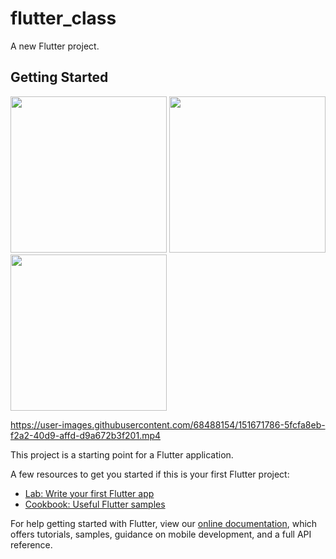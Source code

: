 # flutter_class

A new Flutter project.

## Getting Started
<div>
      <img style="width: 250px;" src="https://user-images.githubusercontent.com/68488154/151671771-22ded0b1-4fbb-4d44-9d69-19e78e87ccd1.jpg" alt="">
      <img style="width: 250px;" src="https://user-images.githubusercontent.com/68488154/151671773-d8744642-460f-4d5c-8a14-cd21787c2a37.jpg" alt="">
      <img style="width: 250px;" src="https://user-images.githubusercontent.com/68488154/151671784-d20d24ff-0b85-44d9-9ce4-574e81cf5ba6.jpg" alt="">
</div>

https://user-images.githubusercontent.com/68488154/151671786-5fcfa8eb-f2a2-40d9-affd-d9a672b3f201.mp4

This project is a starting point for a Flutter application.

A few resources to get you started if this is your first Flutter project:

- [Lab: Write your first Flutter app](https://flutter.dev/docs/get-started/codelab)
- [Cookbook: Useful Flutter samples](https://flutter.dev/docs/cookbook)

For help getting started with Flutter, view our
[online documentation](https://flutter.dev/docs), which offers tutorials,
samples, guidance on mobile development, and a full API reference.
